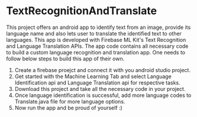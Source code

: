 # TextRecognitionAndTranslate
This project offers an android app to identify text from an image, provide its language name and also lets user to translate the identified text to other languages. This app is developed with Firebase ML Kit's Text Recognition and Language Translation APIs.
The app code contains all necessary code to build a custom language recognition and translation app. One needs to follow below steps to build this app of their own.

1. Create a firebase proejct and connect it with you android studio project.
2. Get started with the Machine Learning Tab and select Language Identification api and Language Translation api for respective tasks.
3. Download this project and take all the necessary code in your project.
4. Once language identification is successful, add more language codes to Translate.java file for more language options.
5. Now run the app and be proud of yourself :)
